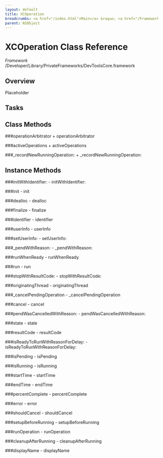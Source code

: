 ```yaml
---
layout: default
title: XCOperation
breadcrumbs: <a href="/index.html">Main</a> &raquo; <a href="/Frameworks.html">Framework</a> &raquo; <a href="/Frameworks/DevToolsCore.html">DevToolsCore</a> &raquo; XCOperation
parent: NSObject 
---
```

# XCOperation Class Reference

*Framework* /Developer/Library/PrivateFrameworks/DevToolsCore.framework

## Overview

Placeholder

## Tasks

## Class Methods

<a name="+operationArbitrator"></a>
###operationArbitrator
    + operationArbitrator

<a name="+activeOperations"></a>
###activeOperations
    + activeOperations

<a name="+_recordNewRunningOperation:"></a>
###_recordNewRunningOperation:
    + _recordNewRunningOperation:

## Instance Methods

<a name="-initWithIdentifier:"></a>
###initWithIdentifier:
    - initWithIdentifier:

<a name="-init"></a>
###init
    - init

<a name="-dealloc"></a>
###dealloc
    - dealloc

<a name="-finalize"></a>
###finalize
    - finalize

<a name="-identifier"></a>
###identifier
    - identifier

<a name="-userInfo"></a>
###userInfo
    - userInfo

<a name="-setUserInfo:"></a>
###setUserInfo:
    - setUserInfo:

<a name="-_pendWithReason:"></a>
###_pendWithReason:
    - _pendWithReason:

<a name="-runWhenReady"></a>
###runWhenReady
    - runWhenReady

<a name="-run"></a>
###run
    - run

<a name="-stopWithResultCode:"></a>
###stopWithResultCode:
    - stopWithResultCode:

<a name="-originatingThread"></a>
###originatingThread
    - originatingThread

<a name="-_cancelPendingOperation"></a>
###_cancelPendingOperation
    - _cancelPendingOperation

<a name="-cancel"></a>
###cancel
    - cancel

<a name="-pendWasCancelledWithReason:"></a>
###pendWasCancelledWithReason:
    - pendWasCancelledWithReason:

<a name="-state"></a>
###state
    - state

<a name="-resultCode"></a>
###resultCode
    - resultCode

<a name="-isReadyToRunWithReasonForDelay:"></a>
###isReadyToRunWithReasonForDelay:
    - isReadyToRunWithReasonForDelay:

<a name="-isPending"></a>
###isPending
    - isPending

<a name="-isRunning"></a>
###isRunning
    - isRunning

<a name="-startTime"></a>
###startTime
    - startTime

<a name="-endTime"></a>
###endTime
    - endTime

<a name="-percentComplete"></a>
###percentComplete
    - percentComplete

<a name="-error"></a>
###error
    - error

<a name="-shouldCancel"></a>
###shouldCancel
    - shouldCancel

<a name="-setupBeforeRunning"></a>
###setupBeforeRunning
    - setupBeforeRunning

<a name="-runOperation"></a>
###runOperation
    - runOperation

<a name="-cleanupAfterRunning"></a>
###cleanupAfterRunning
    - cleanupAfterRunning

<a name="-displayName"></a>
###displayName
    - displayName

